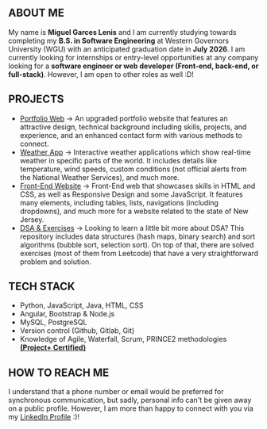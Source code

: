 ## ABOUT ME
My name is **Miguel Garces Lenis** and I am currently studying towards completing my **B.S. in Software Engineering** at Western Governors University (WGU) with an anticipated graduation date in **July 2026**.
I am currently looking for internships or entry-level opportunities at any company looking for a **software engineer or web developer (Front-end, back-end, or full-stack)**. However, I am open to other roles as well :D!

## PROJECTS
- [Portfolio Web](https://destrutoyt.github.io/MAGL-Portfolio) -> An upgraded portfolio website that features an attractive design, technical background including skills, projects, and experience, and an enhanced contact form with various methods to connect.
- [Weather App](https://github.com/destrutoyt/Weather_App) -> Interactive weather applications which show real-time weather in specific parts of the world. It includes details like temperature, wind speeds, custom conditions (not official alerts from the National Weather Services), and much more.
- [Front-End Website](https://github.com/destrutoyt/Front-End-Project) -> Front-End web that showcases skills in HTML and CSS, as well as Responsive Design and some JavaScript. It features many elements, including tables, lists, navigations (including dropdowns), and much more for a website related to the state of New Jersey.
- [DSA & Exercises](https://github.com/destrutoyt/DSA---Exercises) -> Looking to learn a little bit more about DSA? This repository includes data structures (hash maps, binary search) and sort algorithms (bubble sort, selection sort). On top of that, there are solved exercises (most of them from Leetcode) that have a very straightforward problem and solution.

## TECH STACK
- Python, JavaScript, Java, HTML, CSS
- Angular, Bootstrap & Node.js
- MySQL, PostgreSQL
- Version control (Github, Gitlab, Git)
- Knowledge of Agile, Waterfall, Scrum, PRINCE2 methodologies **[(Project+ Certified)](https://www.credly.com/badges/922e12ff-b235-422b-9097-17107f79563e/public_url)**

## HOW TO REACH ME
I understand that a phone number or email would be preferred for synchronous communication, but sadly, personal info can't be given away on a public profile. However, I am more than happy to connect with you via my [LinkedIn Profile](https://www.linkedin.com/in/miguelgarcesl/) :)!



<!--
**destrutoyt/destrutoyt** is a ✨ _special_ ✨ repository because its `README.md` (this file) appears on your GitHub profile.

Here are some ideas to get you started:
[here](myLib/README.md)
- 🔭 I’m currently working on ...
- 🌱 I’m currently learning ...
- 👯 I’m looking to collaborate on ...
- 🤔 I’m looking for help with ...
- 💬 Ask me about ...
- 📫 How to reach me: ...
- 😄 Pronouns: ...
- ⚡ Fun fact: ...
-->
